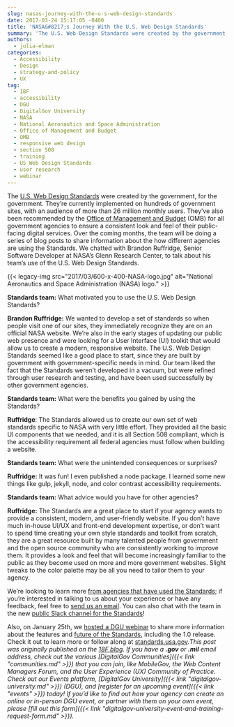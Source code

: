```yaml
---
slug: nasas-journey-with-the-u-s-web-design-standards
date: 2017-03-24 15:17:05 -0400
title: 'NASA&#8217;s Journey With the U.S. Web Design Standards'
summary: 'The U.S. Web Design Standards were created by the government, for the government. They&rsquo;re currently implemented on hundreds of government sites, with an audience of more than 26 million monthly users. They&rsquo;ve also been recommended by the Office of Management and Budget (OMB) for all government agencies to ensure a consistent look and feel of'
authors:
  - julia-elman
categories:
  - Accessibility
  - Design
  - strategy-and-policy
  - UX
tag:
  - 18F
  - accessibility
  - DGU
  - DigitalGov University
  - NASA
  - National Aeronautics and Space Administration
  - Office of Management and Budget
  - OMB
  - responsive web design
  - section 508
  - training
  - US Web Design Standards
  - user research
  - webinar
---
```


The [U.S. Web Design Standards](https://standards.usa.gov/) were created by the government, for the government. They’re currently implemented on hundreds of government sites, with an audience of more than 26 million monthly users. They’ve also been recommended by the [Office of Management and Budget](https://policy.cio.gov/web-policy/look/) (OMB) for all government agencies to ensure a consistent look and feel of their public-facing digital services. Over the coming months, the team will be doing a series of blog posts to share information about the how different agencies are using the Standards. We chatted with Brandon Ruffridge, Senior Software Developer at NASA’s Glenn Research Center, to talk about his team’s use of the U.S. Web Design Standards.

{{< legacy-img src="2017/03/600-x-400-NASA-logo.jpg" alt="National Aeronautics and Space Administration (NASA) logo." >}}

**Standards team:** What motivated you to use the U.S. Web Design Standards?

**Brandon Ruffridge:** We wanted to develop a set of standards so when people visit one of our sites, they immediately recognize they are on an official NASA website. We’re also in the early stages of updating our public web presence and were looking for a User Interface (UI) toolkit that would allow us to create a modern, responsive website. The U.S. Web Design Standards seemed like a good place to start, since they are built by government with government-specific needs in mind. Our team liked the fact that the Standards weren’t developed in a vacuum, but were refined through user research and testing, and have been used successfully by other government agencies.

**Standards team:** What were the benefits you gained by using the Standards?

**Ruffridge**: The Standards allowed us to create our own set of web standards specific to NASA with very little effort. They provided all the basic UI components that we needed, and it is all Section 508 compliant, which is the accessibility requirement all federal agencies must follow when building a website.

**Standards team:** What were the unintended consequences or surprises?

**Ruffridge:** It was fun! I even published a node package. I learned some new things like gulp, jekyll, node, and color contrast accessibility requirements.

**Standards team:** What advice would you have for other agencies?

**Ruffridge:** The Standards are a great place to start if your agency wants to provide a consistent, modern, and user-friendly website. If you don’t have much in-house UI/UX and front-end development expertise, or don’t want to spend time creating your own style standards and toolkit from scratch, they are a great resource built by many talented people from government and the open source community who are consistently working to improve them. It provides a look and feel that will become increasingly familiar to the public as they become used on more and more government websites. Slight tweaks to the color palette may be all you need to tailor them to your agency.

We’re looking to learn more [from agencies that have used the Standards](https://github.com/18F/web-design-standards/blob/develop/WHO_IS_USING_USWDS.md); if you’re interested in talking to us about your experience or have any feedback, feel free to [send us an email](mailto:uswebdesignstandards@gsa.gov). You can also chat with the team in the new [public Slack channel for the Standards](https://chat.18f.gov./)!

Also, on January 25th, we [hosted a DGU webinar](https://www.youtube.com/watch?v=VUPbn1phbxk) to share more information about the features and [future of the Standards](https://18f.gsa.gov/2016/12/22/charting-the-future-of-the-draft-us-web-design-standards/), including the 1.0 release. Check it out to learn more or follow along at [standards.usa.gov](https://standards.usa.gov/)._This post was originally published on the [18F blog](https://18f.gsa.gov/blog/)._ _If you have a **.gov** or **.mil** email address, check out the various [DigitalGov Communities]({{< link "communities.md" >}}) that you can join, like MobileGov, the Web Content Managers Forum, and the User Experience (UX) Community of Practice._ _Check out our Events platform, [DigitalGov University]({{< link "digitalgov-university.md" >}}) (DGU), and [register for an upcoming event]({{< link "events" >}}) today! If you’d like to find out how your agency can create an online or in-person DGU event, or partner with them on your own event, please [fill out this form]({{< link "digitalgov-university-event-and-training-request-form.md" >}})._